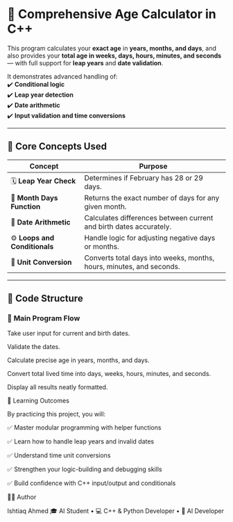# 🎂 **Comprehensive Age Calculator in C++**

This program calculates your **exact age** in **years, months, and days**, and also provides your **total age in weeks, days, hours, minutes, and seconds** — with full support for **leap years** and **date validation**.

It demonstrates advanced handling of:  
✔️ **Conditional logic**  
✔️ **Leap year detection**  
✔️ **Date arithmetic**  
✔️ **Input validation and time conversions**

---

## 🧠 **Core Concepts Used**

| **Concept** | **Purpose** |
|--------------|-------------|
| 🗓️ **Leap Year Check** | Determines if February has 28 or 29 days. |
| 📆 **Month Days Function** | Returns the exact number of days for any given month. |
| 🔢 **Date Arithmetic** | Calculates differences between current and birth dates accurately. |
| ⚙️ **Loops and Conditionals** | Handle logic for adjusting negative days or months. |
| 🧮 **Unit Conversion** | Converts total days into weeks, months, hours, minutes, and seconds. |

---

## 🧩 **Code Structure**

### 🔹 **Main Program Flow**

Take user input for current and birth dates.

Validate the dates.

Calculate precise age in years, months, and days.

Convert total lived time into days, weeks, hours, minutes, and seconds.

Display all results neatly formatted.

📘 Learning Outcomes

By practicing this project, you will:


✅ Master modular programming with helper functions


✅ Learn how to handle leap years and invalid dates


✅ Understand time unit conversions


✅ Strengthen your logic-building and debugging skills


✅ Build confidence with C++ input/output and conditionals



👨‍💻 Author

Ishtiaq Ahmed
🎓 AI Student • 💻 C++ & Python Developer • 🧠 AI Developer
